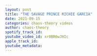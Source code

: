 ```yaml
---
layout: post
title: "THE SAVAGE PRINCE RICHIE GARCIA"
date: 2021-09-15
categories: chaos-theory videos
author: chaos-theory
spotify_track_id: 
youtube_video_id: xr0BR6wJHIc
apple_track_id: 
youtube_metadata: 
---
```

